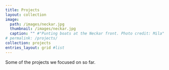 ```yaml
---
title: Projects
layout: collection
image:
  path: /images/neckar.jpg
  thumbnail: /images/neckar.jpg
  caption: "" #"Punting boats at the Neckar front. Photo credit: Mila"
# permalink: /projects/
collection: projects
entries_layout: grid #list
---
```


Some of the projects we focused on so far.
